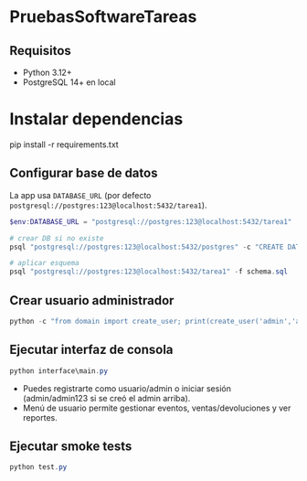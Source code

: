 # PruebasSoftwareTareas
## Requisitos
- Python 3.12+
- PostgreSQL 14+ en local

# Instalar dependencias
pip install -r requirements.txt

## Configurar base de datos
La app usa `DATABASE_URL` (por defecto `postgresql://postgres:123@localhost:5432/tarea1`).

```powershell
$env:DATABASE_URL = "postgresql://postgres:123@localhost:5432/tarea1"

# crear DB si no existe
psql "postgresql://postgres:123@localhost:5432/postgres" -c "CREATE DATABASE tarea1;"

# aplicar esquema
psql "postgresql://postgres:123@localhost:5432/tarea1" -f schema.sql
```

## Crear usuario administrador
```powershell
python -c "from domain import create_user; print(create_user('admin','admin123','admin'))"
```

## Ejecutar interfaz de consola
```powershell
python interface\main.py
```
- Puedes registrarte como usuario/admin o iniciar sesión (admin/admin123 si se creó el admin arriba).
- Menú de usuario permite gestionar eventos, ventas/devoluciones y ver reportes.

## Ejecutar smoke tests
```powershell
python test.py
```

